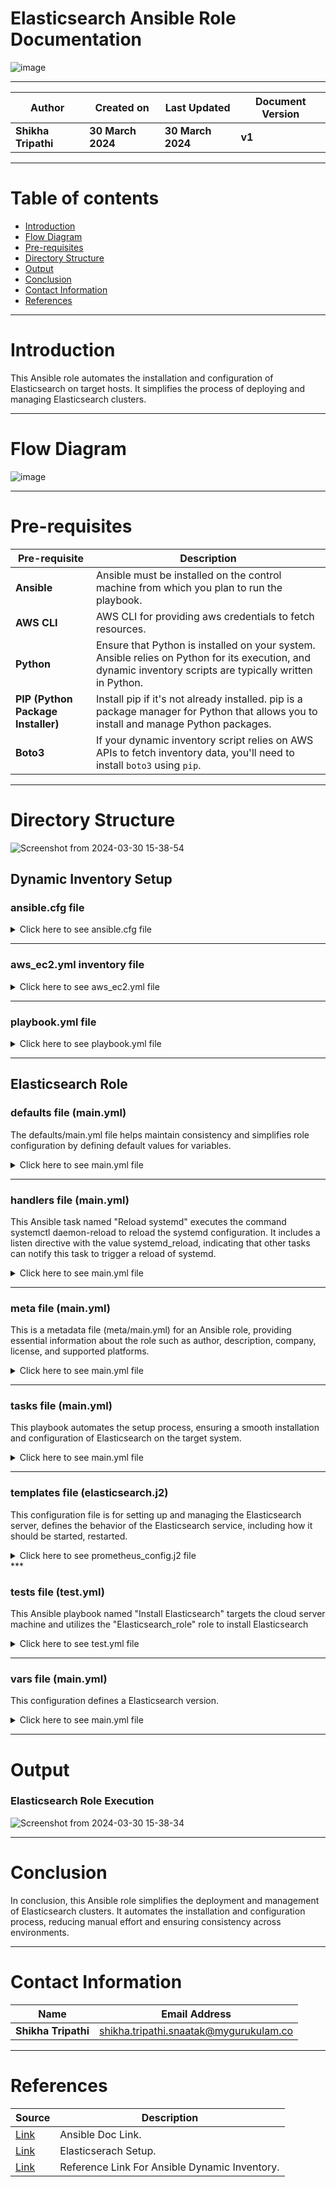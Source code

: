 
# Elasticsearch Ansible Role Documentation

![image](https://github.com/CodeOps-Hub/Ansible/assets/156056746/818655cc-4bab-465b-9faf-0b2004eac4ea)



***

| **Author** | **Created on** | **Last Updated** | **Document Version** |
| ---------- | -------------- | ---------------- | -------------------- |
| **Shikha Tripathi** | **30 March 2024** | **30 March 2024** | **v1** |

***
# Table of contents
* [Introduction](#Introduction)
* [Flow Diagram](#Flow-Diagram)
* [Pre-requisites](#Pre-requisites)
* [Directory Structure](#Directory-Structure)
* [Output](#Output)
* [Conclusion](#Conclusion)
* [Contact Information](#Contact-Information)
* [References](#References)

***

# Introduction

This Ansible role automates the installation and configuration of Elasticsearch on target hosts. It simplifies the process of deploying and managing Elasticsearch clusters.
***

# Flow Diagram

![image](https://github.com/CodeOps-Hub/Ansible/assets/156056746/7b1918b8-98fd-47e1-a391-e24fee29a54e)

***

# Pre-requisites

| **Pre-requisite** | **Description** |
| ----------------- | --------------- |
| **Ansible**       | Ansible must be installed on the control machine from which you plan to run the playbook. |
| **AWS CLI**       | AWS CLI for providing aws credentials to fetch resources. |
| **Python**        | Ensure that Python is installed on your system. Ansible relies on Python for its execution, and dynamic inventory scripts are typically written in Python. |
| **PIP (Python Package Installer)** | Install pip if it's not already installed. pip is a package manager for Python that allows you to install and manage Python packages. |
| **Boto3**   |  If your dynamic inventory script relies on AWS APIs to fetch inventory data, you'll need to install `boto3` using `pip`. |

***

# Directory Structure

![Screenshot from 2024-03-30 15-38-54](https://github.com/CodeOps-Hub/Ansible/assets/156056746/0df7e976-9d76-43c6-8c8d-5ce0067288f2)


## Dynamic Inventory Setup

### ansible.cfg file

<details>
<summary> Click here to see ansible.cfg file</summary>
<br>
  
```shell
[defaults]
roles_path=ansible-role-elasticsearch
retry_files_enabled=no
inventory=aws_ec2.yml
host_key_checking = False
remote_user = ubuntu
private_key_file =/home/ubuntu/elasticSearch.pem
[inventory]
enable_plugins = aws_ec2

```
</details>

***

### aws_ec2.yml inventory file

<details>
<summary> Click here to see aws_ec2.yml file</summary>
<br>
  
```shell

---
plugin: aws_ec2
regions:
  - us-east-1
hostnames:
  - ip-address
filters:
  tag:Name:
    - ElasticSearch-Server
```
</details>

***

### playbook.yml file

<details>
<summary> Click here to see playbook.yml file</summary>
<br>
  
```shell
---
- hosts: aws_ec2
  become: yes
  gather_facts: yes
  roles:
    - ansible-role-elasticsearch

```
</details>

***

## Elasticsearch Role

### defaults file (main.yml)

The defaults/main.yml file helps maintain consistency and simplifies role configuration by defining default values for variables. 

<details>
<summary> Click here to see main.yml file</summary>
<br>
  
```shell
---
# defaults file for ansible-role-elasticsearch
elasticsearch_version: "7.x"
```
</details>

***

### handlers file (main.yml)

This Ansible task named "Reload systemd" executes the command systemctl daemon-reload to reload the systemd configuration. It includes a listen directive with the value systemd_reload, indicating that other tasks can notify this task to trigger a reload of systemd. 

<details>
<summary> Click here to see main.yml file</summary>
<br>
  
```shell
# handlers file for ansible-role-elasticsearch
---
- name: restart elasticsearch
  systemd:
    name: elasticsearch
    state: restarted
    enabled: yes
```
</details>

***

### meta file (main.yml)

This is a metadata file (meta/main.yml) for an Ansible role, providing essential information about the role such as author, description, company, license, and supported platforms.

<details>
<summary> Click here to see main.yml file</summary>
<br>
  
```shell
galaxy_info:
  author: Shikha
  description: Snaatak-P7
  company: Mygurukulam- Powered by Opstree

  # If the issue tracker for your role is not on github, uncomment the
  # next line and provide a value
  # issue_tracker_url: http://example.com/issue/tracker

  # Choose a valid license ID from https://spdx.org - some suggested licenses:
  # - BSD-3-Clause (default)
  # - MIT
  # - GPL-2.0-or-later
  # - GPL-3.0-only
  # - Apache-2.0
  # - CC-BY-4.0
  license: license (GPL-2.0-or-later, MIT, etc)

  min_ansible_version: 2.1

  # If this a Container Enabled role, provide the minimum Ansible Container version.
  # min_ansible_container_version:

  #
  # Provide a list of supported platforms, and for each platform a list of versions.
# If you don't wish to enumerate all versions for a particular platform, use 'all'.
  # To view available platforms and versions (or releases), visit:
  # https://galaxy.ansible.com/api/v1/platforms/
  #
  # platforms:
  # - name: Fedora
  #   versions:
  #   - all
  #   - 25
  # - name: SomePlatform
  #   versions:
  #   - all
  #   - 1.0
  #   - 7
  #   - 99.99

  galaxy_tags: []
# List tags for your role here, one per line. A tag is a keyword that describes
    # and categorizes the role. Users find roles by searching for tags. Be sure to
    # remove the '[]' above, if you add tags to this list.
    #
    # NOTE: A tag is limited to a single word comprised of alphanumeric characters.
    #       Maximum 20 tags per role.

dependencies: []
  # List your role dependencies here, one per line. Be sure to remove the '[]' above,
  # if you add dependencies to this list.
```
</details>

***

### tasks file (main.yml)

This playbook automates the setup process, ensuring a smooth installation and configuration of Elasticsearch on the target system.

<details>
<summary> Click here to see main.yml file</summary>
<br>
  
```shell

# tasks file for ansible-role-elasticsearch
---
- name: Add Elasticsearch GPG Key
  apt_key:
    url: https://artifacts.elastic.co/GPG-KEY-elasticsearch
  notify: restart elasticsearch

- name: Add Elasticsearch APT Repository
  apt_repository:
    repo: "deb https://artifacts.elastic.co/packages/{{ elasticsearch_version }}/apt stable main"
    state: present
  notify: restart elasticsearch

- name: Update apt and install Elasticsearch
  apt:
    name: elasticsearch
    state: latest
  notify: restart elasticsearch

- name: Copy Elasticsearch configuration template
  template:
    src: elasticsearch.j2
    dest: /etc/elasticsearch/elasticsearch.yml
  notify: restart elasticsearch
```
</details>

***

### templates file (elasticsearch.j2)

This configuration file is for setting up and managing the Elasticsearch server, defines the behavior of the Elasticsearch service, including how it should be started, restarted.

<details>
<summary> Click here to see prometheus_config.j2 file</summary>
<br>
  
```shell
<!DOCTYPE html>
<html lang="en">
<head>
    <meta charset="UTF-8">
    <meta name="viewport" content="width=device-width, initial-scale=1.0">
    <title>Hello Elasticsearch</title>
    <style>
        body {
            font-family: Arial, sans-serif;
            background-color: #f4f4f4;
            margin: 0;
            padding: 0;
            display: flex;
            justify-content: center;
            align-items: center;
            height: 100vh;
        }
        .container {
            text-align: center;
        }
        h1 {
            color: #333;
        }
        p {
            color: #666;
        }
    </style>
</head>
<body>
    <div class="container">
        <h1>Hello Elasticsearch!</h1>
        <p>Welcome to our Elasticsearch dashboard.</p>
    </div>
</body>
</html>

```
</details>
***

### tests file (test.yml)

This Ansible playbook named "Install Elasticsearch" targets the cloud server machine and utilizes the "Elasticsearch_role" role to install Elasticsearch

<details>
<summary> Click here to see test.yml file</summary>
<br>
  
```shell
---
- hosts: localhost
  remote_user: root
  roles:
    - ansible-role-elasticsearch

```
</details>

***

### vars file (main.yml)

This configuration defines a Elasticsearch version.


<details>
<summary> Click here to see main.yml file</summary>
<br>
  
```shell
# vars file for ansible-role-elasticsearch
elasticsearch_version: "7.x"
```
</details>

***

# Output

### Elasticsearch Role Execution
![Screenshot from 2024-03-30 15-38-34](https://github.com/CodeOps-Hub/Ansible/assets/156056746/4a4ab6d2-f59b-4fe1-b92b-e0c4e49c1e86)


***

# Conclusion
In conclusion, this Ansible role simplifies the deployment and management of Elasticsearch clusters. It automates the installation and configuration process, reducing manual effort and ensuring consistency across environments.
***

# Contact Information

| **Name** | **Email Address** |
| -------- | ----------------- |
| **Shikha Tripathi** | shikha.tripathi.snaatak@mygurukulam.co |

***

# References

| **Source** | **Description** |
| ---------- | --------------- |
| [Link](https://docs.ansible.com/ansible/latest/index.html) | Ansible Doc Link. |
| [Link](https://www.elastic.co/guide/en/elasticsearch/reference/current/targz.html) | Elasticserach Setup. |
| [Link](https://www.youtube.com/watch?v=junPdh2yvbU&t=454s) | Reference Link For Ansible Dynamic Inventory. |

